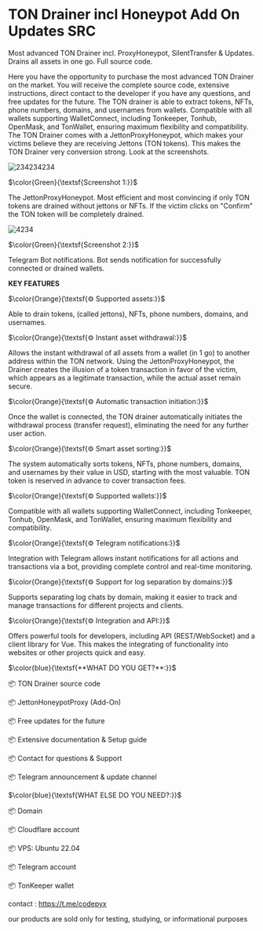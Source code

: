 # TON Drainer incl Honeypot Add On Updates SRC
Most advanced TON Drainer incl. ProxyHoneypot, SilentTransfer &amp; Updates. Drains all assets in one go. Full source code.
  
Here you have the opportunity to purchase the most advanced TON Drainer on the market. You will receive the complete source code, extensive instructions, direct contact to the developer if you have any questions, and free updates for the future. The TON drainer is able to extract tokens, NFTs, phone numbers, domains, and usernames from wallets. Compatible with all wallets supporting WalletConnect, including Tonkeeper, Tonhub, OpenMask, and TonWallet, ensuring maximum flexibility and compatibility. The TON Drainer comes with a JettonProxyHoneypot, which makes your victims believe they are receiving Jettons (TON tokens). This makes the TON Drainer very conversion strong. Look at the screenshots.
  
![234234234](https://github.com/user-attachments/assets/53614eb6-cb32-4cde-9391-9d907078c5eb)

$\color{Green}{\textsf{Screenshot 1:}}$


The JettonProxyHoneypot. Most efficient and most convincing if only TON tokens are drained without jettons or NFTs. If the victim clicks on "Confirm" the TON token will be completely drained.


![4234](https://github.com/user-attachments/assets/b0d6939c-a779-41c0-bb2e-0fe60a43dae6)

$\color{Green}{\textsf{Screenshot 2:}}$


Telegram Bot notifications. Bot sends notification for successfully connected or drained wallets.


  
  



****KEY FEATURES****

$\color{Orange}{\textsf{⚙️ Supported assets:}}$

Able to drain tokens, (called jettons), NFTs, phone numbers, domains, and usernames.

$\color{Orange}{\textsf{⚙️ Instant asset withdrawal:}}$

Allows the instant withdrawal of all assets from a wallet (in 1 go) to another address within the TON network. Using the JettonProxyHoneypot, the Drainer creates the illusion of a token transaction in favor of the victim, which appears as a legitimate transaction, while the actual asset remain secure.

$\color{Orange}{\textsf{⚙️ Automatic transaction initiation:}}$


Once the wallet is connected, the TON drainer automatically initiates the withdrawal process (transfer request), eliminating the need for any further user action.

$\color{Orange}{\textsf{⚙️ Smart asset sorting:}}$

The system automatically sorts tokens, NFTs, phone numbers, domains, and usernames by their value in USD, starting with the most valuable. TON token is reserved in advance to cover transaction fees.

$\color{Orange}{\textsf{⚙️ Supported wallets:}}$

Compatible with all wallets supporting WalletConnect, including Tonkeeper, Tonhub, OpenMask, and TonWallet, ensuring maximum flexibility and compatibility.

$\color{Orange}{\textsf{⚙️ Telegram notifications:}}$

Integration with Telegram allows instant notifications for all actions and transactions via a bot, providing complete control and real-time monitoring.

$\color{Orange}{\textsf{⚙️ Support for log separation by domains:}}$

Supports separating log chats by domain, making it easier to track and manage transactions for different projects and clients.

$\color{Orange}{\textsf{⚙️ Integration and API:}}$

Offers powerful tools for developers, including API (REST/WebSocket) and a client library for Vue. This makes the integrating of functionality into websites or other projects quick and easy.


$\color{blue}{\textsf{**WHAT DO YOU GET?**:}}$


📦 TON Drainer source code

📦 JettonHoneypotProxy (Add-On)

📦 Free updates for the future

📦 Extensive documentation & Setup guide

📦 Contact for questions & Support

📦 Telegram announcement & update channel


$\color{blue}{\textsf{WHAT ELSE DO YOU NEED?:}}$


📦 Domain

📦 Cloudflare account

📦 VPS: Ubuntu 22.04

📦 Telegram account

📦 TonKeeper wallet
  


  contact : https://t.me/codepyx


our products are sold only for testing, studying, or informational purposes



